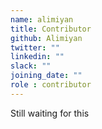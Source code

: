 ```yaml
---
name: alimiyan
title: Contributor
github: Alimiyan
twitter: ""
linkedin: ""
slack: ""
joining_date: ""
role : contributor
---
```


Still waiting for this
